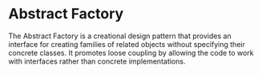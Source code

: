 # Abstract Factory

The Abstract Factory is a creational design pattern that provides an interface for creating families of related objects without specifying their concrete classes. It promotes loose coupling by allowing the code to work with interfaces rather than concrete implementations.
